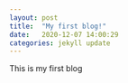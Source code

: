```yaml
---
layout: post
title:  "My first blog!"
date:   2020-12-07 14:00:29
categories: jekyll update
---
```

This is my first blog